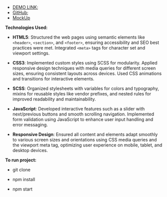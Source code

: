   - [DEMO LINK](https://vitaliy-zviriuk.github.io/my_project_dia/);
  - [GitHub](https://github.com/vitaliy-zviriuk/my_project_dia);
  - [MockUp](https://www.figma.com/design/7qwsWggv9BAxMi2VPhBuPr/Air-(formerly-Dia))


**Technologies Used:**

- **HTML5**: Structured the web pages using semantic elements like `<header>`, `<section>`, and `<footer>`, ensuring accessibility and SEO best practices were met. Integrated `<meta>` tags for character set and viewport settings.
  
- **CSS3**: Implemented custom styles using SCSS for modularity. Applied responsive design techniques with media queries for different screen sizes, ensuring consistent layouts across devices. Used CSS animations and transitions for interactive elements.
  
- **SCSS**: Organized stylesheets with variables for colors and typography, mixins for reusable styles like vendor prefixes, and nested rules for improved readability and maintainability.
  
- **JavaScript**: Developed interactive features such as a slider with next/previous buttons and smooth scrolling navigation. Implemented form validation using JavaScript to enhance user input handling and error messaging.
  
- **Responsive Design**: Ensured all content and elements adapt smoothly to various screen sizes and orientations using CSS media queries and the viewport meta tag, optimizing user experience on mobile, tablet, and desktop devices.


**To run project:**
 - git clone

 - npm install

 - npm start
